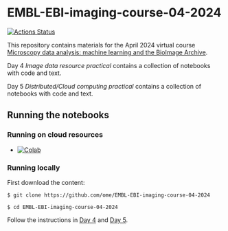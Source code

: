 # EMBL-EBI-imaging-course-04-2024
[![Actions Status](https://github.com/ome/EMBL-EBI-imaging-course-04-2024/workflows/build/badge.svg)](https://github.com/ome/EMBL-EBI-imaging-course-04-2024/actions)

This repository contains materials for the April 2024 virtual course [Microscopy data analysis: machine learning and the BioImage Archive](https://www.ebi.ac.uk/training/events/microscopy-data-analysis-0/).

Day 4 *Image data resource practical* contains a collection of notebooks with code and text.

Day 5 *Distributed/Cloud computing practical* contains a collection of notebooks with code and text.


## Running the notebooks

### Running on cloud resources

* [![Colab](https://colab.research.google.com/assets/colab-badge.svg)](https://colab.research.google.com/github/ome/EMBL-EBI-imaging-course-04-2024/)


### Running locally

First download the content:

    $ git clone https://github.com/ome/EMBL-EBI-imaging-course-04-2024
    
    $ cd EMBL-EBI-imaging-course-04-2024

Follow the instructions in [Day 4](Day_4/setup.md) and [Day 5](Day_5/setup.md).
